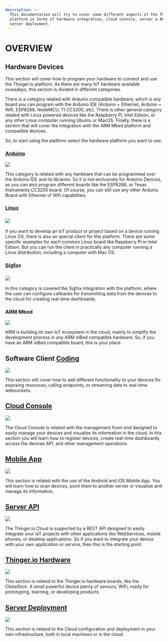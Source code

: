 ```yaml
---
description: >-
  This documentation will try to cover some different aspects of the Thinger.io
  platform in terms of hardware integration, cloud console, server a API, and
  server deployment.
---
```


# OVERVIEW

## Hardware Devices

This section will cover how to program your hardware to connect and use the Thinger.io platform. As there are many IoT hardware available nowadays, this section is divided in different categories.

There is a category related with Arduino compatible hardware, which is any board you can program with the Arduino IDE \(Arduino + Ethernet, Arduino + Wifi, ESP8266, NodeMCU, TI CC3200, etc\). There is other general category related with Linux powered devices like the Raspberry Pi, Intel Edison, or any other Linux computer running Ubuntu or MacOS. Finally, there is a section that will cover the integration with the ARM Mbed platform and compatible devices.

So, to start using the platform select the hardware platform you want to use.

### [Arduino](arduino.md)

[![](.gitbook/assets/arduino-logo.png) ](arduino.md)

This category is related with any hardware that can be programmed over the Arduino IDE and its libraries. So it is not exclusively for Arduino Devices, as you can also program different boards like the ESP8266, or Texas Instruments CC3200 board. Of course, you can still use any other Arduino Board with Ethernet of Wifi capabilities.

### [Linu](linux.md)[x](linux.md)

### [![](.gitbook/assets/imagen1.png)](linux.md)

If you want to develop an IoT product or project based on a device running Linux OS, there is also an special client for this platform. There are some specific examples for each common Linux board like Raspberry Pi or Intel Edison. But you can run the client in practically any computer running a Linux distribution, including a computer with Mac OS.

### [Sigfo](sigfox.md)x

### [![](.gitbook/assets/sigfox-logo.jpg)](sigfox.md)

In this category is covered the Sigfox integration with the platform, where the user can configure callbacks for transmitting data from the devices to the cloud for creating real-time dashboards.

### ARM Mbed

[![](.gitbook/assets/mbed-enabled-logo.png) ](arduino.md)

ARM is building its own IoT ecosystem in the cloud, mainly to simplify the development process in any ARM mBed compatible hardware. So, if you have an ARM mBed compatible board, this is your place.

## Software Client [Coding](coding.md)

![](.gitbook/assets/coding.png) 

This section will cover how to add different functionality to your devices for exposing resources, calling endpoints, or streaming data to real-time websockets.

## [Cloud Console](console.md)

[![](.gitbook/assets/console.png) ](console.md)

The Cloud Console is related with the management front-end designed to easily manage your devices and visualize its information in the cloud. In this section you will learn how to register devices, create real-time dashboards, access the devices API, and other management operations.

## [Mobile App](mobile.md)

[![](.gitbook/assets/mobile-app.png)](mobile.md)

This section is related with the use of the Android and iOS Mobile App. You will learn how to scan devices, point them to another server or visualize and manage its information.

## [Server API](api.md)

[![](.gitbook/assets/api.png)](api.md)

The Thinger.io Cloud is supported by a REST API designed to easily integrate your IoT projects with other applications like WebServices, mobile phones, or desktop applications. So if you want to integrate your device with your own application or service, then this is the starting point.

## [Thinger.io Hardware](climastick.md)

[![](.gitbook/assets/climastick.jpg) ](climastick.md)

This section is related to the Thinger.io hardware boards, like the ClimaStick. A small powerful device plenty of sensors, WiFi, ready for prototyping, learning, or developing products.

## [Server Deployment](deployment.md)

[![](.gitbook/assets/docker-logo.png) ](deployment.md)

This section is related to the Cloud configuration and deployment in your own infrastructure, both in local machines or in the cloud.

